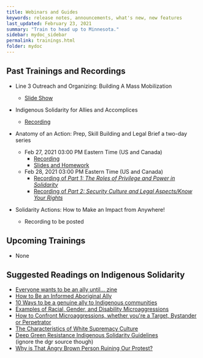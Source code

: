 ```yaml
---
title: Webinars and Guides
keywords: release notes, announcements, what's new, new features
last_updated: February 23, 2021
summary: "Train to head up to Minnesota."
sidebar: mydoc_sidebar
permalink: trainings.html
folder: mydoc
---
```


## Past Trainings and Recordings
- Line 3 Outreach and Organizing: Building A Mass Mobilization
  * <a href="https://docs.google.com/presentation/d/1I_jKWLdxEyGvvghJ_51DO5lSeEG16jz-vwg74YkPmHQ/edit#slide=id.gbde2c5bb1f_0_55" target="_blank">Slide Show</a>
- Indigenous Solidarity for Allies and Accomplices
  * <a href="https://us02web.zoom.us/rec/play/KztL9Bfb9pBZaL1Yp7zVZzCB4BUWXBpkRrRKN31qeF8aUQdvXM0-Gk3jCD3Cg3mCT0LzBhMij75BOCwG.PFMsIJ4pYG2pjosr" target="_blank">Recording</a>
    

- Anatomy of an Action: Prep, Skill Building and Legal Brief a two-day series
  * Feb 27, 2021 03:00 PM Eastern Time (US and Canada)
    * <a href="https://us02web.zoom.us/rec/play/QJHct5QL_Qjeq7j_2dxYnDgLTNpy2vlMIIsA2XCzohzGLswRRwy4fP-q4Qpb3S4C2kCu7n1MUbpFLwI.qNWYj5lcOD92ee75" target="_blank">Recording</a>
    * <a href="https://drive.google.com/file/d/1Wor_jqXu3kWQEWQ0CPBGje6S3uzRS7gt/view?usp=sharing" target="_blank">Slides and Homework</a>
  * Feb 28, 2021 03:00 PM Eastern Time (US and Canada)
    * <a href="https://us02web.zoom.us/rec/play/o2ij7iJWnOowg3GiY9J6M5E74s-s2GcDHCjz0ePg5ec_UT19oyCsVLVZEyTI4f6_shbKZAYnYtQxyHJQ.nAArsfqk_RSUvLzc" target="_blank">Recording of _Part 1: The Roles of Privilege and Power in Solidarity_</a>
    * <a href="https://us02web.zoom.us/rec/play/ah1H5ZFLt7r3BnY_M7leJ1IKMPqTO0kxyQ_FiZFbWEJGHFa66VqhsYnfKDD_yUEOxoHQHdKyM458zbQI.PqAwIJrm7MscU7zz" target="_blank">Recording of _Part 2: Security Culture and Legal Aspects/Know Your Rights_</a>
- Solidarity Actions: How to Make an Impact from Anywhere!
    * Recording to be posted
    
## Upcoming Trainings
- None

## Suggested Readings on Indigenous Solidarity
- <a href="https://warriorpublications.files.wordpress.com/2014/01/ancestral_pride_zine.pdf" target="_blank">Everyone wants to be an ally until... zine</a>
- <a href="https://talentegg.ca/incubator/2017/06/19/aboriginal-allies-mind/" target="_blank">How to Be an Informed Aboriginal Ally</a>
- <a href="https://www.amnesty.org.au/10-ways-to-be-an-ally-to-indigenous-communities/" target="_blank">10 Ways to be a genuine ally to Indigenous communities</a>
- <a href="https://chronicle-assets.s3.amazonaws.com/5/items/biz/pdf/Microaggressions.pdf" target="_blank">Examples of Racial, Gender, and Disability Microaggressions</a>
- <a href="https://www.apa.org/monitor/2017/01/microaggressions" target="_blank">How to Confront Microaggressions, whether you're a Target, Bystander or Perpetrator</a>
- <a href="https://www.showingupforracialjustice.org/white-supremacy-culture-characteristics.html" target="_blank">The Characteristics of White Supremacy Culture</a>
- <a href="https://old.deepgreenresistance.org/fil/what-we-do/deep-green-resistance-indigenous-solidarity-guidelines" target="_blank">Deep Green Resistance Indigenous Solidarity Guidelines </a><br>
(ignore the dgr source though)
- <a href="https://link.medium.com/21JA8Tnjndb">Why is That Angry Brown Person Ruining Our Protest?</a>
